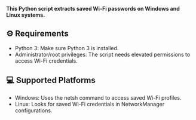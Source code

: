 **This Python script extracts saved Wi-Fi passwords on Windows and Linux systems.**

## ⚙️ Requirements

- Python 3: Make sure Python 3 is installed.
- Administrator/root privileges: The script needs elevated permissions to access Wi-Fi credentials.


## 💻 Supported Platforms
- Windows: Uses the netsh command to access saved Wi-Fi profiles.
- Linux: Looks for saved Wi-Fi credentials in NetworkManager configurations.